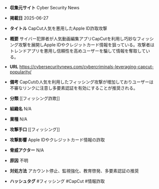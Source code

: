 - **収集元サイト**
Cyber Security News

- **掲載日**
2025-06-27

- **タイトル**
CapCut人気を悪用したApple ID詐取攻撃

- **概要**
サイバー犯罪者が人気動画編集アプリCapCutを利用し巧妙なフィッシング攻撃を展開しApple IDやクレジットカード情報を狙っている。攻撃者はトレンドアプリを悪用し信頼性を高めユーザーを騙して情報を奪取している。

- **URL**
https://cybersecuritynews.com/cybercriminals-leveraging-capcut-popularity/

- **備考**
CapCutの人気を利用したフィッシング攻撃が増加しておりユーザーは不審なリンクに注意し多要素認証を有効にすることが推奨される。

- **分類**
[[フィッシング詐欺]]

- **組織名**
N/A

- **業種**
N/A

- **攻撃手口**
[[フィッシング]]

- **攻撃影響**
Apple IDやクレジットカード情報の詐取

- **脅威アクター**
N/A

- **原因**
不明

- **対処方法**
アカウント停止、監視強化、教育啓発、多要素認証の推奨

- **ハッシュタグ**
#フィッシング #CapCut #情報詐取
